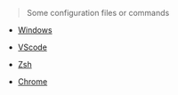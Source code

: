 > Some configuration files or commands

- [Windows](./windows/)

- [VScode](./vscode/)

- [Zsh](./zsh/.zshrc)

- [Chrome](./chrome/)
